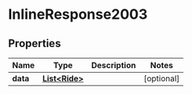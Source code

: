 
# InlineResponse2003

## Properties
Name | Type | Description | Notes
------------ | ------------- | ------------- | -------------
**data** | [**List&lt;Ride&gt;**](Ride.md) |  |  [optional]




